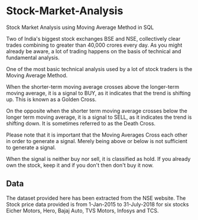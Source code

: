 # Stock-Market-Analysis
Stock Market Analysis using Moving Average Method in SQL

Two of India's biggest stock exchanges BSE and NSE, collectively clear trades combining to greater than 40,000 crores every day. As you might already be aware, a lot of trading happens on the basis of technical and fundamental analysis. 

One of the most basic technical analysis used by a lot of stock traders is the Moving Average Method. 

When the shorter-term moving average crosses above the longer-term moving average, it is a signal to BUY, as it indicates that the trend is shifting up. This is known as a Golden Cross. 

On the opposite when the shorter term moving average crosses below the longer term moving average, it is a signal to SELL, as it indicates the trend is shifting down. It is sometimes referred to as the Death Cross. 

Please note that it is important that the Moving Averages Cross each other in order to generate a signal. Merely being above or below is not sufficient to generate a signal. 

When the signal is neither buy nor sell, it is classified as hold. If you already own the stock, keep it and if you don't then don't buy it now.

## Data
The dataset provided here has been extracted from the NSE website. The Stock price data provided is from 1-Jan-2015 to 31-July-2018 for six stocks Eicher Motors, Hero, Bajaj Auto, TVS Motors, Infosys and TCS.
